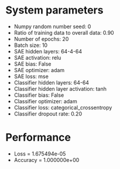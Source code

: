 # System parameters
  - Numpy random number seed: 0
  - Ratio of training data to overall data: 0.90
  - Number of epochs: 20
  - Batch size: 10
  - SAE hidden layers: 64-4-64
  - SAE activation: relu
  - SAE bias: False
  - SAE optimizer: adam
  - SAE loss: mse
  - Classifier hidden layers: 64-64
  - Classifier hidden layer activation: tanh
  - Classifier bias: False
  - Classifier optimizer: adam
  - Classifier loss: categorical_crossentropy
  - Classifier dropout rate: 0.20
# Performance
  - Loss = 1.675494e-05
  - Accuracy = 1.000000e+00
